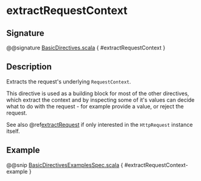 # extractRequestContext

## Signature

@@signature [BasicDirectives.scala]($akka-http$/akka-http/src/main/scala/akka/http/scaladsl/server/directives/BasicDirectives.scala) { #extractRequestContext }

## Description

Extracts the request's underlying `RequestContext`.

This directive is used as a building block for most of the other directives,
which extract the context and by inspecting some of it's values can decide
what to do with the request - for example provide a value, or reject the request.

See also @ref[extractRequest](extractRequest.md) if only interested in the `HttpRequest` instance itself.

## Example

@@snip [BasicDirectivesExamplesSpec.scala]($test$/scala/docs/http/scaladsl/server/directives/BasicDirectivesExamplesSpec.scala) { #extractRequestContext-example }